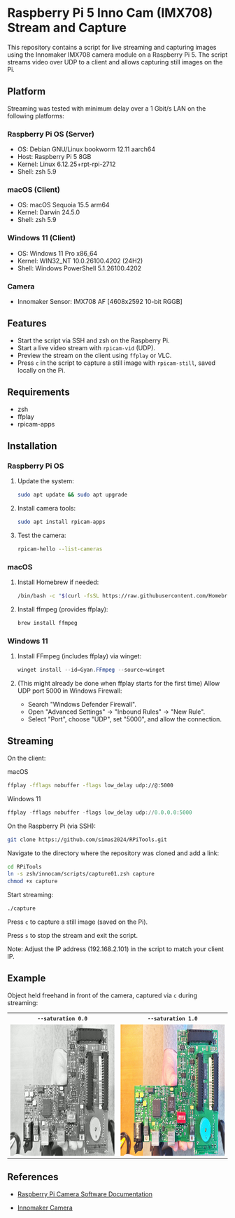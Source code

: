 # Raspberry Pi 5 Inno Cam (IMX708) Stream and Capture

This repository contains a script for live streaming and capturing images using the Innomaker IMX708 camera module on a Raspberry Pi 5. The script streams video over UDP to a client and allows capturing still images on the Pi.

## Platform

Streaming was tested with minimum delay over a 1 Gbit/s LAN on the following platforms:

### Raspberry Pi OS (Server)

- OS: Debian GNU/Linux bookworm 12.11 aarch64
- Host: Raspberry Pi 5 8GB
- Kernel: Linux 6.12.25+rpt-rpi-2712
- Shell: zsh 5.9

### macOS (Client)

- OS: macOS Sequoia 15.5 arm64
- Kernel: Darwin 24.5.0
- Shell: zsh 5.9

### Windows 11 (Client)

- OS: Windows 11 Pro x86_64
- Kernel: WIN32_NT 10.0.26100.4202 (24H2)
- Shell: Windows PowerShell 5.1.26100.4202

### Camera

- Innomaker Sensor: IMX708 AF [4608x2592 10-bit RGGB]

## Features

- Start the script via SSH and zsh on the Raspberry Pi.
- Start a live video stream with `rpicam-vid` (UDP).
- Preview the stream on the client using `ffplay` or VLC.
- Press `c` in the script to capture a still image with `rpicam-still`, saved locally on the Pi.

## Requirements

- zsh
- ffplay
- rpicam-apps

## Installation

### Raspberry Pi OS

1. Update the system:
    ```bash
    sudo apt update && sudo apt upgrade
    ```

2. Install camera tools:
    ```bash
    sudo apt install rpicam-apps
    ```

3. Test the camera:
    ```bash
    rpicam-hello --list-cameras
    ```

### macOS

1. Install Homebrew if needed:
    ```bash
    /bin/bash -c "$(curl -fsSL https://raw.githubusercontent.com/Homebrew/install/HEAD/install.sh)"
    ```

2. Install ffmpeg (provides ffplay):
    ```bash
    brew install ffmpeg
    ```

### Windows 11

1. Install FFmpeg (includes ffplay) via winget:
    ```powershell
    winget install --id=Gyan.FFmpeg --source=winget
    ```

2. (This might already be done when ffplay starts for the first time) Allow UDP port 5000 in Windows Firewall:
    - Search "Windows Defender Firewall".
    - Open "Advanced Settings" → "Inbound Rules" → "New Rule".
    - Select "Port", choose "UDP", set "5000", and allow the connection.

## Streaming

On the client:

macOS

```bash
ffplay -fflags nobuffer -flags low_delay udp://@:5000
```

Windows 11

```Powershell
ffplay -fflags nobuffer -flags low_delay udp://0.0.0.0:5000
```

On the Raspberry Pi (via SSH):

```bash
git clone https://github.com/simas2024/RPiTools.git
```

Navigate to the directory where the repository was cloned and add a link:

```bash
cd RPiTools
ln -s zsh/innocam/scripts/capture01.zsh capture
chmod +x capture
```

Start streaming:

```bash
./capture
```

Press `c` to capture a still image (saved on the Pi).

Press `s` to stop the stream and exit the script.

Note: Adjust the IP address (192.168.2.101) in the script to match your client IP.

## Example

Object held freehand in front of the camera, captured via `c` during streaming:

<table>
  <tr>
    <th> <code>--saturation 0.0</code></th>
    <th> <code>--saturation 1.0</code></th>
  </tr>
  <tr>
    <td><img src="img/bild_bw_20250605_080155.jpg" height="300"></td>
    <td><img src="img/bild_20250605_080155.jpg" height="300"></td>
  </tr>
</table>

## References
 
- [Raspberry Pi Camera Software Documentation](https://www.raspberrypi.com/documentation/computers/camera_software.html)

- [Innomaker Camera](https://github.com/INNO-MAKER/cam-imx708af)
 

